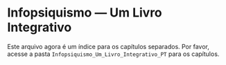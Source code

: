 # Infopsiquismo — Um Livro Integrativo

Este arquivo agora é um índice para os capítulos separados. Por favor, acesse a pasta `Infopsiquismo_Um_Livro_Integrativo_PT` para os capítulos.
